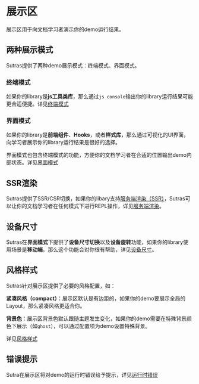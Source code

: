 # 展示区

展示区用于向文档学习者演示你的demo运行结果。

## 两种展示模式

Sutras提供了两种demo展示模式：终端模式、界面模式。

### 终端模式
如果你的library是**js工具类库**，那么通过`js console`输出你的library运行结果可能更合适便捷。详见[终端模式](./terminal)

### 界面模式
如果你的library是**前端组件**、**Hooks**，或者**样式库**，那么通过可视化的UI界面，向学习者展示你的library运行结果是很好的选择。

界面模式也包含终端模式的功能，方便你的文档学习者在合适的位置输出demo内部状态。详见[界面模式](./view)

## SSR渲染

Sutras提供了SSR/CSR切换，如果你的libary支持[服务端渲染（SSR）](https://vuejs.org/guide/scaling-up/ssr.html)，Sutras可以让你的文档学习者在任何模式下进行REPL操作，详见[服务端渲染](./ssr)。

## 设备尺寸

Sutras在**界面模式**下提供了**设备尺寸切换**以及**设备旋转**功能，如果你的library使用场景是**移动端**，那么这个功能会对你很有帮助，详见[设备尺寸](./device)。

## 风格样式

Sutras针对展示区提供了必要的风格配置，如：

**紧凑风格（compact）**：展示区默认是有边距的，如果你的demo要展示全局的Layout，那么紧凑风格更适合你。

**背景色**：展示区背景色默认跟随主题发生变化，如果你的demo需要在特殊背景颜色下展示（如`ghost`），可以通过配置项为demo设置特殊背景。

详见[风格样式](./style)

## 错误提示

Sutra在展示区将对demo的运行时错误给予提示，详见[运行时错误](./error)